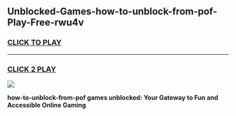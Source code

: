 
## Unblocked-Games-how-to-unblock-from-pof-Play-Free-rwu4v
<h3>
<a href="https://premium76.site?title=how-to-unblock-from-pof&ref=21A">CLICK TO PLAY</a></h3>
<hr>

<h3>
<a href="https://premium76.site?title=how-to-unblock-from-pof&ref=21A">CLICK 2 PLAY</a>
  
</h3>

<a href="https://premium76.site?title=how-to-unblock-from-pof&ref=21A"><img src="https://clearcache.store/games.png"></a>


**how-to-unblock-from-pof games unblocked: Your Gateway to Fun and Accessible Online Gaming**
